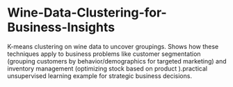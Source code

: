 # Wine-Data-Clustering-for-Business-Insights
 K-means clustering on wine data to uncover groupings. Shows how these techniques apply to business problems like customer segmentation (grouping customers by behavior/demographics for targeted marketing) and inventory management (optimizing stock based on product ).practical unsupervised learning example for strategic business decisions.
